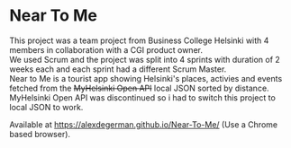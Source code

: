 # Near To Me
This project was a team project from Business College Helsinki with 4 members in collaboration with a CGI product owner.  
We used Scrum and the project was split into 4 sprints with duration of 2 weeks each and each sprint had a different Scrum Master.  
Near to Me is a tourist app showing Helsinki's places, activies and events fetched from the ~~MyHelsinki Open API~~ local JSON sorted by distance.  
MyHelsinki Open API was discontinued so i had to switch this project to local JSON to work.

Available at https://alexdegerman.github.io/Near-To-Me/ (Use a Chrome based browser).  

